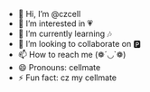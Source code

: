 - 👋 Hi, I’m @czcell
- 👀 I’m interested in 💗
- 🌱 I’m currently learning 🎶
- 💞️ I’m looking to collaborate on 🅿️
- 📫 How to reach me (❁´◡`❁)
- 😄 Pronouns: cellmate
- ⚡ Fun fact: cz my cellmate

<!---
czcell/czcell is a ✨ special ✨ repository because its `README.md` (this file) appears on your GitHub profile.
You can click the Preview link to take a look at your changes.
--->
